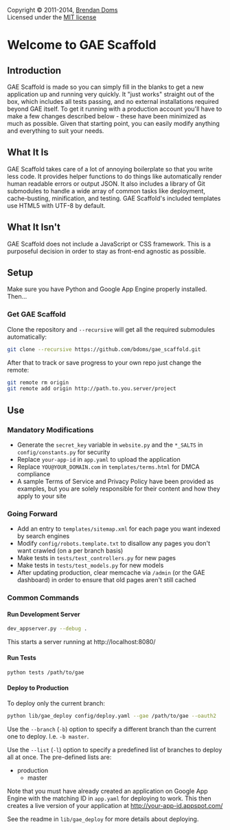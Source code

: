 Copyright &copy; 2011-2014, [Brendan Doms](http://www.bdoms.com/)  
Licensed under the [MIT license](http://www.opensource.org/licenses/MIT)


# Welcome to GAE Scaffold

## Introduction

GAE Scaffold is made so you can simply fill in the blanks to get a new application up and running very quickly.
It "just works" straight out of the box, which includes all tests passing, and no external installations required beyond GAE itself.
To get it running with a production account you'll have to make a few changes described below - these have been minimized as much as possible.
Given that starting point, you can easily modify anything and everything to suit your needs.

## What It Is

GAE Scaffold takes care of a lot of annoying boilerplate so that you write less code.
It provides helper functions to do things like automatically render human readable errors or output JSON.
It also includes a library of Git submodules to handle a wide array of common tasks like deployment, cache-busting, minification, and testing.
GAE Scaffold's included templates use HTML5 with UTF-8 by default.

## What It Isn't

GAE Scaffold does not include a JavaScript or CSS framework.
This is a purposeful decision in order to stay as front-end agnostic as possible.


## Setup

Make sure you have Python and Google App Engine properly installed. Then...

### Get GAE Scaffold

Clone the repository and `--recursive` will get all the required submodules automatically:

```bash
git clone --recursive https://github.com/bdoms/gae_scaffold.git
```

After that to track or save progress to your own repo just change the remote:

```bash
git remote rm origin
git remote add origin http://path.to.you.server/project
```


## Use

### Mandatory Modifications

 * Generate the `secret_key` variable in `website.py` and the `*_SALTS` in `config/constants.py` for security
 * Replace `your-app-id` in `app.yaml` to upload the application
 * Replace `YOU@YOUR_DOMAIN.com` in `templates/terms.html` for DMCA compliance
 * A sample Terms of Service and Privacy Policy have been provided as examples, but you are solely responsible for their content and how they apply to your site


### Going Forward

 * Add an entry to `templates/sitemap.xml` for each page you want indexed by search engines
 * Modify `config/robots.template.txt` to disallow any pages you don't want crawled (on a per branch basis)
 * Make tests in `tests/test_controllers.py` for new pages
 * Make tests in `tests/test_models.py` for new models
 * After updating production, clear memcache via `/admin` (or the GAE dashboard) in order to ensure that old pages aren't still cached


### Common Commands

#### Run Development Server

```bash
dev_appserver.py --debug .
```

This starts a server running at http://localhost:8080/

#### Run Tests

```bash
python tests /path/to/gae
```

#### Deploy to Production

To deploy only the current branch:

```bash
python lib/gae_deploy config/deploy.yaml --gae /path/to/gae --oauth2
```

Use the `--branch` (`-b`) option to specify a different branch than the current one to deploy. I.e. `-b master`.

Use the `--list` (`-l`) option to specify a predefined list of branches to deploy all at once. The pre-defined lists are:

 * production
   * master

Note that you must have already created an application on Google App Engine with the matching ID in `app.yaml` for deploying to work.
This then creates a live version of your application at http://your-app-id.appspot.com/

See the readme in `lib/gae_deploy` for more details about deploying.
